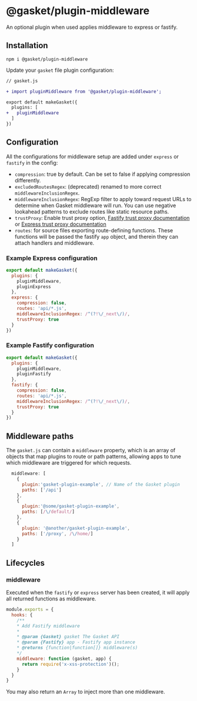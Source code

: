 # @gasket/plugin-middleware

An optional plugin when used applies middleware to express or fastify.

## Installation

```
npm i @gasket/plugin-middleware
```

Update your `gasket` file plugin configuration:

```diff
// gasket.js

+ import pluginMiddleware from '@gasket/plugin-middleware';

export default makeGasket({
  plugins: [
+   pluginMiddleware
  ]
})
```

## Configuration

All the configurations for middleware setup are added under `express` or `fastify` in the config:

- `compression`: true by default. Can be set to false if applying compression
  differently.
- `excludedRoutesRegex`: (deprecated) renamed to more correct `middlewareInclusionRegex`.
- `middlewareInclusionRegex`: RegExp filter to apply toward request URLs to determine when Gasket middleware will run. You can use negative lookahead patterns to exclude routes like static resource paths.
- `trustProxy`: Enable trust proxy option, [Fastify trust proxy documentation] or [Express trust proxy documentation]
- `routes`: for source files exporting route-defining functions. These functions will be passed the fastify `app` object, and therein they can attach handlers and middleware.

### Example Express configuration

```js
export default makeGasket({
  plugins: {
    pluginMiddleware,
    pluginExpress
  },
  express: {
    compression: false,
    routes: 'api/*.js',
    middlewareInclusionRegex: /^(?!\/_next\/)/,
    trustProxy: true
  }
})
```

### Example Fastify configuration

```js
export default makeGasket({
  plugins: {
    pluginMiddleware,
    pluginFastify
  },
  fastify: {
    compression: false,
    routes: 'api/*.js',
    middlewareInclusionRegex: /^(?!\/_next\/)/,
    trustProxy: true
  }
})
```

## Middleware paths

The `gasket.js` can contain a `middleware` property, which is an array of
objects that map plugins to route or path patterns, allowing apps to tune which
middleware are triggered for which requests.

```js
  middleware: [
    {
      plugin:'gasket-plugin-example', // Name of the Gasket plugin
      paths: ['/api']
    },
    {
      plugin:'@some/gasket-plugin-example',
      paths: [/\/default/]
    },
    {
      plugin: '@another/gasket-plugin-example',
      paths: ['/proxy', /\/home/]
    }
  ]
```

## Lifecycles

### middleware

Executed when the `fastify` or `express` server has been created, it will apply all returned
functions as middleware.

```js
module.exports = {
  hooks: {
    /**
    * Add Fastify middleware
    *
    * @param {Gasket} gasket The Gasket API
    * @param {Fastify} app - Fastify app instance
    * @returns {function|function[]} middleware(s)
    */
    middleware: function (gasket, app) {
      return require('x-xss-protection')();
    }
  }
}
```

You may also return an `Array` to inject more than one middleware.

<!-- LINKS -->

[Fastify trust proxy documentation]:https://fastify.dev/docs/latest/Reference/Server/#trustproxy
[Express trust proxy documentation]:https://expressjs.com/en/guide/behind-proxies.html
